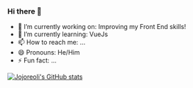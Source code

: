 ### Hi there 👋

- 🔭 I’m currently working on: Improving my Front End skills!
- 🌱 I’m currently learning: VueJs
- 📫 How to reach me: ...
- 😄 Pronouns: He/Him
- ⚡ Fun fact: ...

[![Jojoreoli's GitHub stats](https://github-readme-stats.vercel.app/api?username=Jojoreoli&hide=prs,issues&count_private=true&show_icons=true)](https://github.com/Jojoreoli/github-readme-stats)
